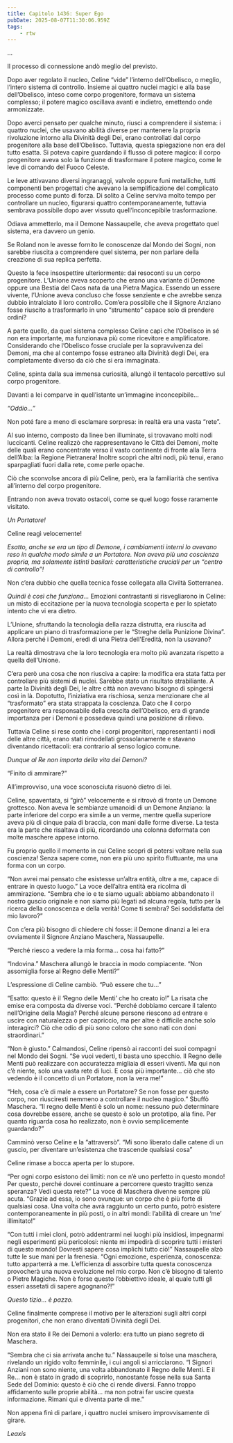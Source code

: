 ```yaml
---
title: Capitolo 1436: Super Ego
pubDate: 2025-08-07T11:30:06.959Z
tags:
    - rtw
---
```



…


Il processo di connessione andò meglio del previsto.


Dopo aver regolato il nucleo, Celine “vide” l’interno dell’Obelisco, o meglio, l’intero sistema di controllo. Insieme ai quattro nuclei magici e alla base dell’Obelisco, inteso come corpo progenitore, formava un sistema complesso; il potere magico oscillava avanti e indietro, emettendo onde armonizzate.


Dopo averci pensato per qualche minuto, riuscì a comprendere il sistema: i quattro nuclei, che usavano abilità diverse per mantenere la propria rivoluzione intorno alla Divinità degli Dei, erano controllati dal corpo progenitore alla base dell’Obelisco. Tuttavia, questa spiegazione non era del tutto esatta. Si poteva capire guardando il flusso di potere magico: il corpo progenitore aveva solo la funzione di trasformare il potere magico, come le leve di comando del Fuoco Celeste.


Le leve attivavano diversi ingranaggi, valvole oppure funi metalliche, tutti componenti ben progettati che avevano la semplificazione del complicato processo come punto di forza. Di solito a Celine serviva molto tempo per controllare un nucleo, figurarsi quattro contemporaneamente, tuttavia sembrava possibile dopo aver vissuto quell’inconcepibile trasformazione.


Odiava ammetterlo, ma il Demone Nassaupelle, che aveva progettato quel sistema, era davvero un genio.


Se Roland non le avesse fornito le conoscenze dal Mondo dei Sogni, non sarebbe riuscita a comprendere quel sistema, per non parlare della creazione di sua replica perfetta.


Questo la fece insospettire ulteriormente: dai resoconti su un corpo progenitore. L’Unione aveva scoperto che erano una variante di Demone oppure una Bestia del Caos nata da una Pietra Magica. Essendo un essere vivente, l’Unione aveva concluso che fosse senziente e che avrebbe senza dubbio intralciato il loro controllo. Com’era possibile che il Signore Anziano fosse riuscito a trasformarlo in uno “strumento” capace solo di prendere ordini?


A parte quello, da quel sistema complesso Celine capì che l’Obelisco in sé non era importante, ma funzionava più come ricevitore e amplificatore. Considerando che l’Obelisco fosse cruciale per la sopravvivenza dei Demoni, ma che al contempo fosse estraneo alla Divinità degli Dei, era completamente diverso da ciò che si era immaginata.


Celine, spinta dalla sua immensa curiosità, allungò il tentacolo percettivo sul corpo progenitore.


Davanti a lei comparve in quell’istante un’immagine inconcepibile…


<em>“Oddio…”</em>


Non poté fare a meno di esclamare sorpresa: in realtà era una vasta “rete”.


Al suo interno, composto da linee ben illuminate, si trovavano molti nodi luccicanti. Celine realizzò che rappresentavano le Città dei Demoni, molte delle quali erano concentrate verso il vasto continente di fronte alla Terra dell’Alba: la Regione Pietranera! Inoltre scoprì che altri nodi, più tenui, erano sparpagliati fuori dalla rete, come perle opache.


Ciò che sconvolse ancora di più Celine, però, era la familiarità che sentiva all’interno del corpo progenitore.


Entrando non aveva trovato ostacoli, come se quel luogo fosse raramente visitato.


<em>Un Portatore!</em>


Celine reagì velocemente!


<em>Esatto, anche se era un tipo di Demone, i cambiamenti interni lo avevano reso in qualche modo simile a un Portatore. Non aveva più una coscienza propria, ma solamente istinti basilari: caratteristiche cruciali per un “centro di controllo”!</em>


Non c’era dubbio che quella tecnica fosse collegata alla Civiltà Sotterranea.


<em>Quindi è così che funziona…</em> Emozioni contrastanti si risvegliarono in Celine: un misto di eccitazione per la nuova tecnologia scoperta e per lo spietato intento che vi era dietro.


L’Unione, sfruttando la tecnologia della razza distrutta, era riuscita ad applicare un piano di trasformazione per le “Streghe della Punizione Divina”. Allora perché i Demoni, eredi di una Pietra dell'Eredità, non la usavano?


La realtà dimostrava che la loro tecnologia era molto più avanzata rispetto a quella dell’Unione.


C’era però una cosa che non riusciva a capire: la modifica era stata fatta per controllare più sistemi di nuclei. Sarebbe stato un risultato strabiliante. A parte la Divinità degli Dei, le altre città non avevano bisogno di spingersi così in là. Dopotutto, l’iniziativa era rischiosa, senza menzionare che al “trasformato” era stata strappata la coscienza. Dato che il corpo progenitore era responsabile della crescita dell’Obelisco, era di grande importanza per i Demoni e possedeva quindi una posizione di rilievo.


Tuttavia Celine si rese conto che i corpi progenitori, rappresentanti i nodi delle altre città, erano stati rimodellati grossolanamente e stavano diventando ricettacoli: era contrario al senso logico comune.


<em>Dunque al Re non importa della vita dei Demoni?</em>


“Finito di ammirare?”


All’improvviso, una voce sconosciuta risuonò dietro di lei.


Celine, spaventata, si “girò” velocemente e si ritrovò di fronte un Demone grottesco. Non aveva le sembianze umanoidi di un Demone Anziano: la parte inferiore del corpo era simile a un verme, mentre quella superiore aveva più di cinque paia di braccia, con mani dalle forme diverse. La testa era la parte che risaltava di più, ricordando una colonna deformata con molte maschere appese intorno.


Fu proprio quello il momento in cui Celine scoprì di potersi voltare nella sua coscienza! Senza sapere come, non era più uno spirito fluttuante, ma una forma con un corpo.


“Non avrei mai pensato che esistesse un’altra entità, oltre a me, capace di entrare in questo luogo.” La voce dell’altra entità era ricolma di ammirazione. “Sembra che io e te siamo uguali: abbiamo abbandonato il nostro guscio originale e non siamo più legati ad alcuna regola, tutto per la ricerca della conoscenza e della verità! Come ti sembra? Sei soddisfatta del mio lavoro?”


Con c’era più bisogno di chiedere chi fosse: il Demone dinanzi a lei era ovviamente il Signore Anziano Maschera, Nassaupelle.


“Perché riesco a vedere la mia forma… cosa hai fatto?”


“Indovina.” Maschera allungò le braccia in modo compiacente. “Non assomiglia forse al Regno delle Menti?”


L’espressione di Celine cambiò. “Può essere che tu…”


“Esatto: questo è il ‘Regno delle Menti’ che ho creato io!” La risata che emise era composta da diverse voci. “Perché dobbiamo cercare il talento nell’Origine della Magia? Perché alcune persone riescono ad entrare e uscire con naturalezza o per capriccio, ma per altre è difficile anche solo interagirci? Ciò che odio di più sono coloro che sono nati con doni straordinari.”


“Non è giusto.” Calmandosi, Celine ripensò ai racconti dei suoi compagni nel Mondo dei Sogni. “Se vuoi vederti, ti basta uno specchio. Il Regno delle Menti può realizzare con accuratezza migliaia di esseri viventi. Ma qui non c’è niente, solo una vasta rete di luci. E cosa più importante… ciò che sto vedendo è il concetto di un Portatore, non la vera me!”


“Heh, cosa c’è di male a essere un Portatore? Se non fosse per questo corpo, non riusciresti nemmeno a controllare il nucleo magico.” Sbuffò Maschera. “Il regno delle Menti è solo un nome: nessuno può determinare cosa dovrebbe essere, anche se questo è solo un prototipo, alla fine. Per quanto riguarda cosa ho realizzato, non è ovvio semplicemente guardando?”


Camminò verso Celine e la “attraversò”.  “Mi sono liberato dalle catene di un guscio, per diventare un’esistenza che trascende qualsiasi cosa”


Celine rimase a bocca aperta per lo stupore.


“Per ogni corpo esistono dei limiti: non ce n’è uno perfetto in questo mondo! Per questo, perché dovrei continuare a percorrere questo tragitto senza speranza? Vedi questa rete?” La voce di Maschera divenne sempre più acuta. “Grazie ad essa, io sono ovunque: un corpo che è più forte di qualsiasi cosa. Una volta che avrà raggiunto un certo punto, potrò esistere contemporaneamente in più posti, o in altri mondi: l’abilità di creare un ‘me’ illimitato!”


“Con tutti i miei cloni, potrò addentrarmi nei luoghi più insidiosi, impegnarmi negli esperimenti più pericolosi: niente mi impedirà di scoprire tutti i misteri di questo mondo! Dovresti sapere cosa implichi tutto ciò!” Nassaupelle alzò tutte le sue mani per la frenesia. “Ogni emozione, esperienza, conoscenza: tutto apparterrà a me. L’efficienza di assorbire tutta questa conoscenza provocherà una nuova evoluzione nel mio corpo. Non c’è bisogno di talento o Pietre Magiche. Non è forse questo l’obbiettivo ideale, al quale tutti gli esseri assetati di sapere agognano?!”


<em>Questo tizio… è pazzo.</em>


Celine finalmente comprese il motivo per le alterazioni sugli altri corpi progenitori, che non erano diventati Divinità degli Dei.


Non era stato il Re dei Demoni a volerlo: era tutto un piano segreto di Maschera.


“Sembra che ci sia arrivata anche tu.” Nassaupelle si tolse una maschera, rivelando un rigido volto femminile, i cui angoli si arricciarono. “I Signori Anziani non sono niente, una volta abbandonato il Regno delle Menti. E il Re… non è stato in grado di scoprirlo, nonostante fosse nella sua Santa Sede del Dominio: questo è ciò che ci rende diversi. Fanno troppo affidamento sulle proprie abilità… ma non potrai far uscire questa informazione. Rimani qui e diventa parte di me.”


Non appena finì di parlare, i quattro nuclei smisero improvvisamente di girare.










<em>Leaxis</em>
                                


                                




